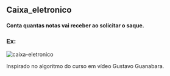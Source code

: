 ## Caixa_eletronico
#### Conta quantas notas vai receber ao solicitar o saque.

### Ex:


![caixa-eletronico](https://github.com/LucieneRodrigues/exercicio-logica/assets/105310968/8052221e-cc75-466d-9bc6-e44b83a915f1)


Inspirado no algoritmo do curso em vídeo Gustavo Guanabara.
